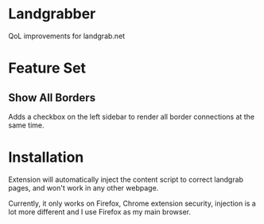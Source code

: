 # Landgrabber

QoL improvements for landgrab.net

# Feature Set

## Show All Borders

Adds a checkbox on the left sidebar to render all border connections at the same time.

# Installation

Extension will automatically inject the content script to correct landgrab pages, and won't work in any other webpage.

Currently, it only works on Firefox, Chrome extension security, injection is a lot more different and I use Firefox as my main browser.
